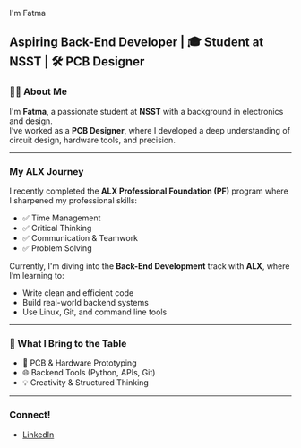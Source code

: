  I'm Fatma 
 
   Aspiring Back-End Developer | 🎓 Student at NSST | 🛠️ PCB Designer 
---
### 👩‍🎓 About Me
I'm **Fatma**, a passionate student at **NSST** with a background in electronics and design.  
I’ve worked as a **PCB Designer**, where I developed a deep understanding of circuit design, hardware tools, and precision.  

---

###  My ALX Journey
I recently completed the **ALX Professional Foundation (PF)** program where I sharpened my professional skills:
- ✅ Time Management
- ✅ Critical Thinking
- ✅ Communication & Teamwork
- ✅ Problem Solving

Currently, I'm diving into the **Back-End Development** track with **ALX**, where I’m learning to:
- Write clean and efficient code
- Build real-world backend systems
- Use Linux, Git, and command line tools

---

### 🧠 What I Bring to the Table
- 🔧 PCB & Hardware Prototyping   
- 🌐 Backend Tools (Python, APIs, Git)  
- 💡 Creativity & Structured Thinking  
---
###  Connect!
- [LinkedIn](https://github.com/user-attachments/assets/009eacd6-b727-4cf8-8185-d4582a2a2672)

